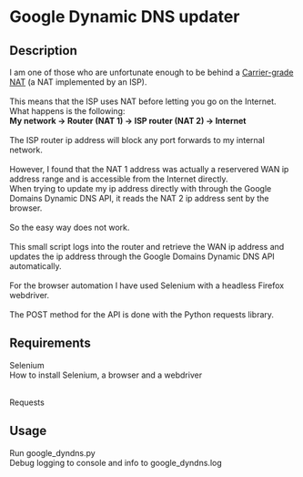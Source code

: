 # Google Dynamic DNS updater
## Description
I am one of those who are unfortunate enough to be behind a [Carrier-grade NAT](https://en.wikipedia.org/wiki/Carrier-grade_NAT) (a NAT implemented by an ISP).<br><br> 
This means that the ISP uses NAT before letting you go on the Internet. What happens is the following:<br> 
**My network -> Router (NAT 1) -> ISP router (NAT 2) -> Internet**<br><br> 
The ISP router ip address will block any port forwards to my internal network.<br><br>
However, I found that the NAT 1 address was actually a reservered WAN ip address range and is accessible from the Internet directly.<br> 
When trying to update my ip address directly with through the Google Domains Dynamic DNS API, it reads the NAT 2 ip address sent by the browser.<br><br>
So the easy way does not work.<br><br> 
This small script logs into the router and retrieve the WAN ip address and updates the ip address through the Google Domains Dynamic DNS API automatically.<br><br> 
For the browser automation I have used Selenium with a headless Firefox webdriver.<br><br> 
The POST method for the API is done with the Python requests library.

## Requirements
Selenium<br> 
How to install Selenium, a browser and a webdriver<br><br> 

Requests

## Usage
Run google_dyndns.py <br> 
Debug logging to console and info to google_dyndns.log<br> 
